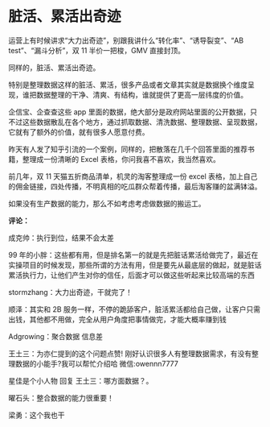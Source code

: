 # 脏活、累活出奇迹

运营上有时候讲求“大力出奇迹”，别跟我讲什么“转化率”、“诱导裂变”、“AB test”、“漏斗分析”，双 11 半价一把梭，GMV 直接封顶。

同样的，脏活、累活出奇迹。

特别是整理数据这样的脏活、累活，很多产品或者文章其实就是数据换个维度呈现，谁把数据整理的干净、清爽、有结构，谁就提供了更高一层纬度的价值。

企信宝、企查查这些 app 里面的数据，绝大部分是政府网站里面的公开数据，只不过这些数据散乱在各个地方，通过抓取数据、清洗数据、整理数据、呈现数据，它就有了额外的价值，就有很多人愿意付费。

昨天有人发了知乎引流的一个案例，同样的，把散落在几千个回答里面的推荐书籍，整理成一份清晰的 Excel 表格，你问我喜不喜欢，我当然喜欢。

前几年，双 11 天猫五折商品清单，机灵的淘客整理成一份 excel 表格，加上自己的佣金链接，四处传播，不明真相的吃瓜群众帮着传播，最后淘客赚的盆满钵溢。

如果没有生产数据的能力，那么不如考虑考虑做数据的搬运工。

**评论：**

成克帅：执行到位，结果不会太差

99 年的小胖：这些都有用，但是排名第一的就是先把脏话累活给做完了，最近在实操项目的时候发现，那些所谓的方法有用，但是要先从最底层的做起，就是脏话累活执行力，让他们产生对你的信任，后面才可以做这些听起来比较高端的东西

stormzhang：大力出奇迹，干就完了！

顺泽：其实和 2B 服务一样，不停的跪舔客户，脏活累活都给自己做，让客户只需出钱，其他都不用做，完全从用户角度把事情做完，才能大概率赚到钱

Adgrowing：聚合数据 信息差

王土三：为亦仁提到的这个问题点赞! 刚好认识很多人有整理数据需求，有没有整理数据的小能手?我可以帮忙介绍哈 微信:owennn7777

星佳是个小人物 回复 王土三：哪方面数据？。

曜石头：整合数据的能力很重要！

梁勇：这个我也干